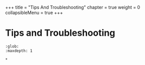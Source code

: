 +++
title = "Tips And Troubleshooting"
chapter = true
weight = 0
collapsibleMenu = true
+++

# Tips and Troubleshooting

```{toctree}
:glob:
:maxdepth: 1

*
```
